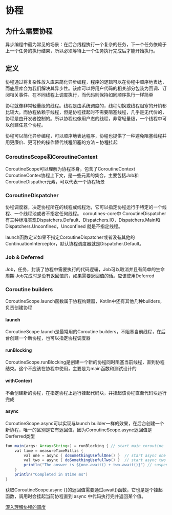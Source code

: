 # 协程

## 为什么需要协程

异步编程中最为常见的场景：在后台线程执行一个复杂的任务，下一个任务依赖于上一个任务的执行结果，所以必须等待上一个任务执行完成后才能开始执行。

## 定义

协程通过将复杂性放入库来简化异步编程，程序的逻辑可以在协程中顺序地表达，而底层库会为我们解决其异步性。该库可以将用户代码的相关部分包装为回调、订阅相关事件、在不同线程上调度执行，而代码则保持如同顺序执行一样简单

协程就像非常轻量级的线程。线程是由系统调度的，线程切换或线程阻塞的开销都比较大。而协程依赖于线程，但是协程挂起时不需要阻塞线程，几乎是无代价的，协程是由开发者控制的。所以协程也像用户态的线程，非常轻量级，一个线程中可以创建任意个协程。

协程可以简化异步编程，可以顺序地表达程序，协程也提供了一种避免阻塞线程并用更廉价、更可控的操作替代线程阻塞的方法 – 协程挂起

### CoroutineScope和CoroutineContext

CoroutineScope可以理解为协程本身，包含了CoroutineContext
CoroutineContex协程上下文，是一些元素的集合，主要包括Job和CoroutineDispather元素，可以代表一个协程场景

### CoroutineDispatcher

协程调度器，决定协程所在的线程或线程池，它可以指定协程运行于特定的一个线程、一个线程池或者不指定任何线程。
coroutines-core中 CoroutineDispatcher 有三种标准实现Dispatchers.Default、Dispatchers.IO，Dispatchers.Main和Dispatchers.Unconfined，Unconfined 就是不指定线程。

launch函数定义如果不指定CoroutineDispatcher或者没有其他的ContinuationInterceptor，默认协程调度器就是Dispatcher.Default。

### Job & Deferred

Job，任务，封装了协程中需要执行的代码逻辑，Job可以取消并且有简单的生命周期
Job完成时是没有返回值的，如果需要返回值的话。应该使用Deferred

### Coroutine builders

CoroutineScope.launch函数属于协程构建器，Kotlin中还有其他几种builders，负责创建协程

#### launch

CoroutineScope.launch是最常用的Coroutine builders，不阻塞当前线程，在后台创建一个新协程，也可以指定协程调度器

#### runBlocking

CoroutineScope.runBlocking是创建一个新的协程同时阻塞当前线程，直到协程结束。这个不应该在协程中使用，主要是为main函数和测试设计的

#### withContext

不会创建新的协程，在指定协程上运行挂起代码块，并挂起该协程直至代码块运行完成

#### async

CoroutineScope.async可以实现与launch builder一样的效果，在后台创建一个新协程，唯一的区别是它有返回值，因为CoroutineScope.async返回值是Derferred类型

```java
fun main(args: Array<String>) = runBlocking { // start main coroutine
    val time = measureTimeMillis {
        val one = async { doSomethingUsefulOne() }  // start async one coroutine without suspend main coroutine
        val two = async { doSomethingUsefulTwo() }  // start async two coroutine without suspend main coroutine
        println("The answer is ${one.await() + two.await()}") // suspend main coroutine for waiting two async coroutines to finish
    }
    println("Completed in $time ms")
}
```

获取CoroutineScope.async {}的返回值需要通过await()函数，它也是是个挂起函数，调用时会挂起当前协程直到 async 中代码执行完并返回某个值。


[深入理解协程的调度](深入理解协程的调度.md)